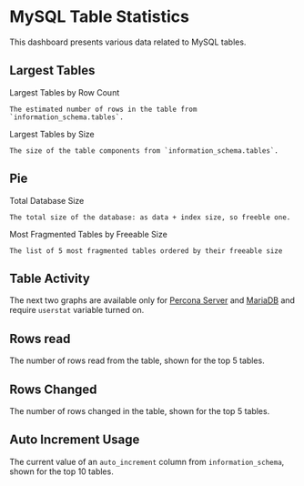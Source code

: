 # MySQL Table Statistics

This dashboard presents various data related to MySQL tables.

## Largest Tables

Largest Tables by Row Count

    The estimated number of rows in the table from `information_schema.tables`.

Largest Tables by Size

    The size of the table components from `information_schema.tables`.

## Pie

Total Database Size

    The total size of the database: as data + index size, so freeble one.

Most Fragmented Tables by Freeable Size

    The list of 5 most fragmented tables ordered by their freeable size

## Table Activity

The next two graphs are available only for [Percona Server](https://www.percona.com/doc/percona-server/5.6/diagnostics/user_stats.html) and [MariaDB](https://mariadb.com/kb/en/mariadb/user-statistics/) and require `userstat` variable turned on.

## Rows read

The number of rows read from the table, shown for the top 5 tables.

## Rows Changed

The number of rows changed in the table, shown for the top 5 tables.

## Auto Increment Usage

The current value of an `auto_increment` column from `information_schema`,
shown for the top 10 tables.
